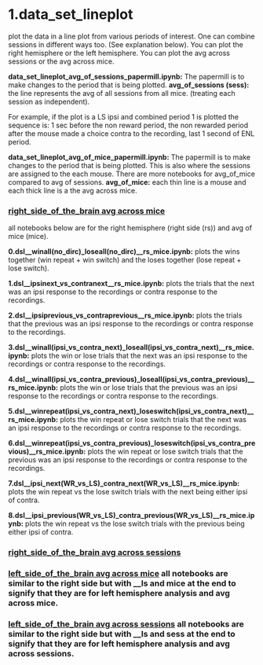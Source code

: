 # 1.data_set_lineplot
plot the data in a line plot from various periods of interest. One can combine sessions in different ways too. (See explanation below).
You can plot the right hemisphere or the left hemisphere. You can plot the avg across sessions or the avg across mice. 


**data_set_lineplot_avg_of_sessions_papermill.ipynb:**
The papermill is to make changes to the period that is being plotted. 
**avg_of_sessions (sess):** 
the line represents the avg of all sessions from all mice. (treating each session as independent).


For example, if the plot is a LS ipsi and combined period 1 is plotted the sequence is: 1 sec before the non reward period, the non rewarded period after the mouse made a choice contra to the recording, last 1 second of ENL period. 

**data_set_lineplot_avg_of_mice_papermill.ipynb:**
The papermill is to make changes to the period that is being plotted. 
This is also where the sessions are assigned to the each mouse. 
There are more notebooks for avg_of_mice compared to avg of sessions. 
**avg_of_mice:**
each thin line is a mouse and each thick line is a the avg across mice. 

### [right_side_of_the_brain avg across mice](https://github.com/gilmandelbaum/analysis-pipeline-for-photometry_ex/tree/master/Nb_data_set/1.data_set_lineplot/right_side_of_the_brain/avg_of_mice)
all notebooks below are for the right hemisphere (right side (rs)) and avg of mice (mice). 

**0.dsl__winall(no_dirc)_loseall(no_dirc)__rs_mice.ipynb:**
plots the wins together (win repeat + win switch) and the loses together (lose repeat + lose switch). 

**1.dsl__ipsinext_vs_contranext__rs_mice.ipynb:**
plots the trials that the next was an ipsi response to the recordings or contra response to the recordings.

**2.dsl__ipsiprevious_vs_contraprevious__rs_mice.ipynb:**
plots the trials that the previous was an ipsi response to the recordings or contra response to the recordings. 

**3.dsl__winall(ipsi_vs_contra_next)_loseall(ipsi_vs_contra_next)__rs_mice.ipynb:**
plots the win or lose trials that the next was an ipsi response to the recordings or contra response to the recordings. 

**4.dsl__winall(ipsi_vs_contra_previous)_loseall(ipsi_vs_contra_previous)__rs_mice.ipynb:**
plots the win or lose trials that the previous was an ipsi response to the recordings or contra response to the recordings. 

**5.dsl__winrepeat(ipsi_vs_contra_next)_loseswitch(ipsi_vs_contra_next)__rs_mice.ipynb:**
plots the win repeat or lose switch trials that the next was an ipsi response to the recordings or contra response to the recordings. 

**6.dsl__winrepeat(ipsi_vs_contra_previous)_loseswitch(ipsi_vs_contra_previous)__rs_mice.ipynb:**
plots the win repeat or lose switch trials that the previous was an ipsi response to the recordings or contra response to the recordings. 

**7.dsl__ipsi_next(WR_vs_LS)_contra_next(WR_vs_LS)__rs_mice.ipynb:**
plots the win repeat vs the lose switch trials with the next being either ipsi of contra. 

**8.dsl__ipsi_previous(WR_vs_LS)_contra_previous(WR_vs_LS)__rs_mice.ipynb:**
plots the win repeat vs the lose switch trials with the previous being either ipsi of contra. 


### [right_side_of_the_brain avg across sessions](https://github.com/gilmandelbaum/analysis-pipeline-for-photometry_ex/tree/master/Nb_data_set/1.data_set_lineplot/right_side_of_the_brain/avg_of_sessions)

### [left_side_of_the_brain avg across mice](https://github.com/gilmandelbaum/analysis-pipeline-for-photometry_ex/tree/master/Nb_data_set/1.data_set_lineplot/left_side_of_the_brain/avg_of_mice) all notebooks are similar to the right side but with __ls and mice at the end to signify that they are for left hemisphere analysis and avg across mice. 

### [left_side_of_the_brain avg across sessions](https://github.com/gilmandelbaum/analysis-pipeline-for-photometry_ex/tree/master/Nb_data_set/1.data_set_lineplot/left_side_of_the_brain/avg_of_sessions) all notebooks are similar to the right side but with __ls and sess at the end to signify that they are for left hemisphere analysis and avg across sessions. 




